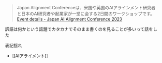 
> Japan Alignment Conferenceは、米国や英国のAIアラインメント研究者と日本のAI研究者や起業家が一堂に会する2日間のワークショップです。
[Event details - Japan AI Alignment Conference 2023](https://jac2023.ai/jp)

訳語は何かという話題でカタカナでそのまま書くのを見ることが多いって話をした


表記揺れ
- [[AIアライメント]]
